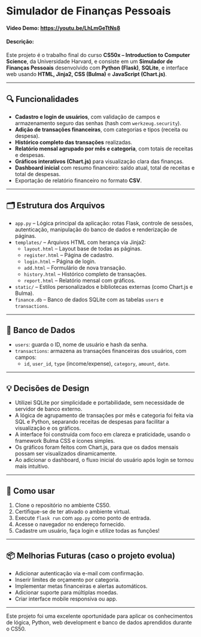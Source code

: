 # Simulador de Finanças Pessoais

#### Video Demo: https://youtu.be/LhLmGeTtNs8

#### Descrição:

Este projeto é o trabalho final do curso **CS50x – Introduction to Computer Science**, da Universidade Harvard, e consiste em um **Simulador de Finanças Pessoais** desenvolvido com **Python (Flask)**, **SQLite**, e interface web usando **HTML, Jinja2, CSS (Bulma)** e **JavaScript (Chart.js)**.

---

## 🔍 Funcionalidades

- **Cadastro e login de usuários**, com validação de campos e armazenamento seguro das senhas (hash com `werkzeug.security`).
- **Adição de transações financeiras**, com categorias e tipos (receita ou despesa).
- **Histórico completo das transações** realizadas.
- **Relatório mensal agrupado por mês e categoria**, com totais de receitas e despesas.
- **Gráficos interativos (Chart.js)** para visualização clara das finanças.
- **Dashboard inicial** com resumo financeiro: saldo atual, total de receitas e total de despesas.
- Exportação de relatório financeiro no formato **CSV**.

---

## 🗂 Estrutura dos Arquivos

- `app.py` – Lógica principal da aplicação: rotas Flask, controle de sessões, autenticação, manipulação do banco de dados e renderização de páginas.
- `templates/` – Arquivos HTML com herança via Jinja2:
  - `layout.html` – Layout base de todas as páginas.
  - `register.html` – Página de cadastro.
  - `login.html` – Página de login.
  - `add.html` – Formulário de nova transação.
  - `history.html` – Histórico completo de transações.
  - `report.html` – Relatório mensal com gráficos.
- `static/` – Estilos personalizados e bibliotecas externas (como Chart.js e Bulma).
- `finance.db` – Banco de dados SQLite com as tabelas `users` e `transactions`.

---

## 🧱 Banco de Dados

- `users`: guarda o ID, nome de usuário e hash da senha.
- `transactions`: armazena as transações financeiras dos usuários, com campos:
  - `id`, `user_id`, `type` (income/expense), `category`, `amount`, `date`.

---

## 💡 Decisões de Design

- Utilizei SQLite por simplicidade e portabilidade, sem necessidade de servidor de banco externo.
- A lógica de agrupamento de transações por mês e categoria foi feita via SQL e Python, separando receitas de despesas para facilitar a visualização e os gráficos.
- A interface foi construída com foco em clareza e praticidade, usando o framework Bulma CSS e ícones simples.
- Os gráficos foram feitos com Chart.js, para que os dados mensais possam ser visualizados dinamicamente.
- Ao adicionar o dashboard, o fluxo inicial do usuário após login se tornou mais intuitivo.

---

## 🚀 Como usar

1. Clone o repositório no ambiente CS50.
2. Certifique-se de ter ativado o ambiente virtual.
3. Execute `flask run` com `app.py` como ponto de entrada.
4. Acesse o navegador no endereço fornecido.
5. Cadastre um usuário, faça login e utilize todas as funções!

---

## 📦 Melhorias Futuras (caso o projeto evolua)

- Adicionar autenticação via e-mail com confirmação.
- Inserir limites de orçamento por categoria.
- Implementar metas financeiras e alertas automáticos.
- Adicionar suporte para múltiplas moedas.
- Criar interface mobile responsiva ou app.

---

Este projeto foi uma excelente oportunidade para aplicar os conhecimentos de lógica, Python, web development e banco de dados aprendidos durante o CS50.

